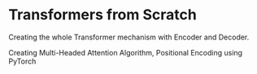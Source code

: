 # Transformers from Scratch

Creating the whole Transformer mechanism with Encoder and Decoder. 

Creating Multi-Headed Attention Algorithm, Positional Encoding using PyTorch
